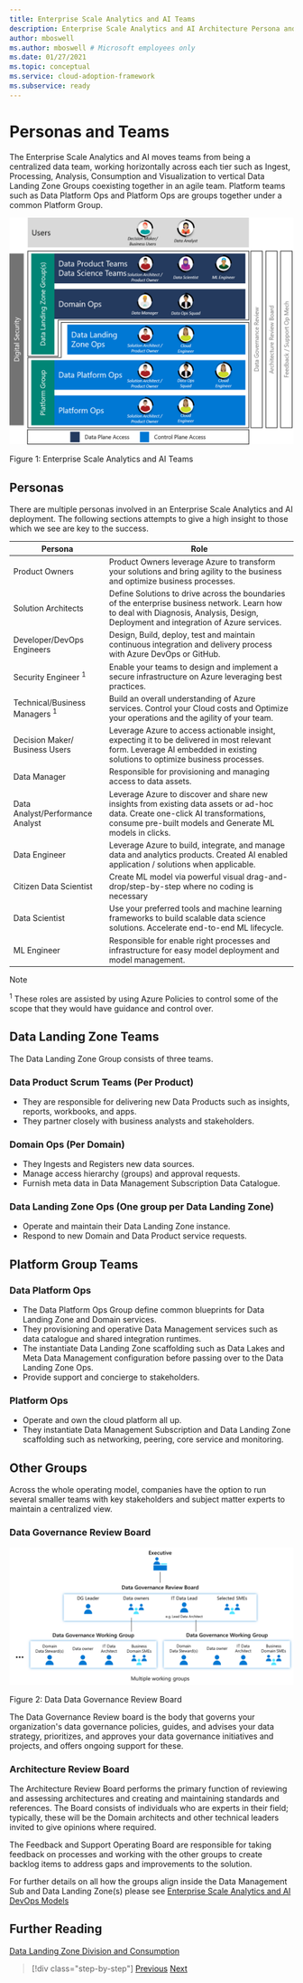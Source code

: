 ```yaml
---
title: Enterprise Scale Analytics and AI Teams
description: Enterprise Scale Analytics and AI Architecture Persona and Teams structure
author: mboswell
ms.author: mboswell # Microsoft employees only
ms.date: 01/27/2021
ms.topic: conceptual
ms.service: cloud-adoption-framework
ms.subservice: ready
---
```


# Personas and Teams

The Enterprise Scale Analytics and AI moves teams from being a centralized data team, working horizontally across each tier such as Ingest, Processing, Analysis, Consumption and Visualization to vertical Data Landing Zone Groups coexisting together in an agile team. Platform teams such as Data Platform Ops and Platform Ops are groups together under a common Platform Group.

![Enterprise Scale Analytics and AI Teams](../images/esaaiteams.png)

Figure 1: Enterprise Scale Analytics and AI Teams

## Personas

There are multiple personas involved in an Enterprise Scale Analytics and AI deployment. The following sections attempts to give a high insight to those which we see are key to the success.

| Persona | Role |
|-|-|
|Product Owners| Product Owners leverage Azure to transform your solutions and bring agility to the business and optimize business processes.|
| Solution Architects | Define Solutions to drive across the boundaries of the enterprise business network.  Learn how to deal with Diagnosis, Analysis, Design, Deployment and integration of Azure services. |
|Developer/DevOps Engineers|Design, Build, deploy, test and maintain continuous integration and delivery process with Azure DevOps or GitHub.|
| Security Engineer <sup>1</sup> | Enable your teams to design and implement a secure infrastructure on Azure leveraging best practices. |
| Technical/Business Managers <sup>1</sup>|Build an overall understanding of Azure services.  Control your Cloud costs and Optimize your operations and the agility of your team.|
|Decision Maker/ Business Users|Leverage Azure to access actionable insight, expecting it to be delivered in most relevant form. Leverage AI embedded in existing solutions to optimize business processes.|
| Data Manager | Responsible for provisioning and managing access to data assets. |
|Data Analyst/Performance Analyst |Leverage Azure to discover and share new insights from existing data assets or ad-hoc data. Create one-click AI transformations, consume pre-built models and Generate ML models in clicks.|
|Data Engineer | Leverage Azure to build, integrate, and manage data and analytics products. Created AI enabled application / solutions when applicable.|
|Citizen Data Scientist |Create ML model via powerful visual drag-and-drop/step-by-step where no coding is necessary |
| Data Scientist | Use your preferred tools and machine learning frameworks to build scalable data science solutions. Accelerate end-to-end ML lifecycle.|
| ML Engineer | Responsible for enable right processes and infrastructure for easy model deployment and model management. |

>[!NOTE]
> <sup>1</sup> These roles are assisted by using Azure Policies to control some of the scope that they would have guidance and control over.

## Data Landing Zone Teams

The Data Landing Zone Group consists of three teams.

### Data Product Scrum Teams (Per Product)

* They are responsible for delivering new Data Products such as insights, reports, workbooks, and apps.
* They partner closely with business analysts and stakeholders.

### Domain Ops (Per Domain)

* They Ingests and Registers new data sources.
* Manage access hierarchy (groups) and approval requests.
* Furnish meta data in Data Management Subscription Data Catalogue.

### Data Landing Zone Ops (One group per Data Landing Zone)

* Operate and maintain their Data Landing Zone instance.
* Respond to new Domain and Data Product service requests.

## Platform Group Teams

### Data Platform Ops

* The Data Platform Ops Group define common blueprints for Data Landing Zone and Domain services.
* They provisioning and operative Data Management services such as data catalogue and shared integration runtimes.
* The instantiate Data Landing Zone scaffolding such as Data Lakes and Meta Data Management configuration before passing over to the Data Landing Zone Ops.
* Provide support and concierge to stakeholders.

### Platform Ops

* Operate and own the cloud platform all up.
* They instantiate Data Management Subscription and Data Landing Zone scaffolding such as networking, peering, core service and monitoring.

## Other Groups

Across the whole operating model, companies have the option to run several smaller teams with key stakeholders and subject matter experts to maintain a centralized view.

### Data Governance Review Board

![Data Data Governance Review Board](../images/datagovernancereviewboard.png)

Figure 2: Data Data Governance Review Board

The Data Governance Review board is the body that governs your organization's data governance policies, guides, and advises your data strategy, prioritizes, and approves your data governance initiatives and projects, and offers ongoing support for these.

### Architecture Review Board

The Architecture Review Board performs the primary function of reviewing and assessing architectures and creating and maintaining standards and references. The Board consists of individuals who are experts in their field; typically, these will be the Domain architects and other technical leaders invited to give opinions where required.

The Feedback and Support Operating Board are responsible for taking feedback on processes and working with the other groups to create backlog items to address gaps and improvements to the solution.

For further details on all how the groups align inside the Data Management Sub and Data Landing Zone(s) please see [Enterprise Scale Analytics and AI DevOps Models](../06-dataops/02-es-aai-devops.md)

## Further Reading

[Data Landing Zone Division and Consumption](03-dlzdivision.md)

>[!div class="step-by-step"]
>[Previous](01-overview.md)
>[Next](03-dlzdivision.md)
